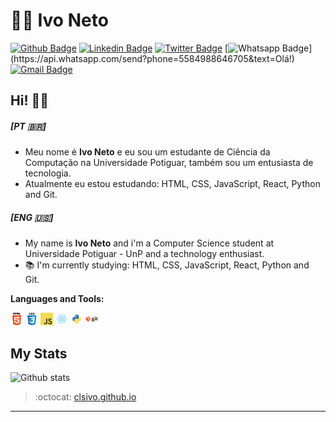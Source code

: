 # :man_technologist: **Ivo Neto**

[![Github Badge](https://img.shields.io/badge/-Github-000?style=flat-square&logo=Github&logoColor=white&link=https://github.com/clsivo)](https://github.com/clsivo)
[![Linkedin Badge](https://img.shields.io/badge/-LinkedIn-blue?style=flat-square&logo=Linkedin&logoColor=white&link=https://www.linkedin.com/in/clsivo/)](https://www.linkedin.com/in/clsivo/)
[![Twitter Badge](https://img.shields.io/badge/-Twitter-1ca0f1?style=flat-square&labelColor=1ca0f1&logo=twitter&logoColor=white&link=https://twitter.com/clsivo)](https://twitter.com/clsivo)
[![Whatsapp Badge](https://img.shields.io/badge/-Whatsapp-4CA143?style=flat-square&labelColor=4CA143&logo=whatsapp&logoColor=white&link=https://api.whatsapp.com/send?phone=5584988646705&text=Olá!)](https://api.whatsapp.com/send?phone=5584988646705&text=Olá!)
[![Gmail Badge](https://img.shields.io/badge/-Gmail-c14438?style=flat-square&logo=Gmail&logoColor=white&link=mailto:ivocontato1@gmail.com)](mailto:ivocontato1@gmail.com)

## Hi! 👋👋


##### [PT :brazil:] 
- Meu nome é **Ivo Neto** e eu sou um estudante de Ciência da Computação na Universidade Potiguar, também sou um entusiasta de tecnologia.
- Atualmente eu estou estudando: HTML, CSS, JavaScript, React, Python and Git.

##### [ENG :us:] 
- My name is **Ivo Neto** and i'm a Computer Science student at Universidade Potiguar - UnP and a technology enthusiast.
- :books: I'm currently studying: HTML, CSS, JavaScript, React, Python and Git.

**Languages and Tools:**

<code><img height="20" src="https://raw.githubusercontent.com/github/explore/80688e429a7d4ef2fca1e82350fe8e3517d3494d/topics/html/html.png"></code>
<code><img height="20" src="https://raw.githubusercontent.com/github/explore/80688e429a7d4ef2fca1e82350fe8e3517d3494d/topics/css/css.png"></code>
<code><img height="20" src="https://raw.githubusercontent.com/github/explore/80688e429a7d4ef2fca1e82350fe8e3517d3494d/topics/javascript/javascript.png"></code>
<code><img height="20" src="https://raw.githubusercontent.com/github/explore/80688e429a7d4ef2fca1e82350fe8e3517d3494d/topics/react/react.png"></code>
<code><img height="20" src="https://raw.githubusercontent.com/github/explore/80688e429a7d4ef2fca1e82350fe8e3517d3494d/topics/python/python.png"></code>
<code><img height="20" src="https://raw.githubusercontent.com/github/explore/80688e429a7d4ef2fca1e82350fe8e3517d3494d/topics/git/git.png"></code>

## My Stats

![Github stats](https://github-readme-stats.vercel.app/api?username=clsivo&show_icons=true&hide_border=true)
<!-- https://github-readme-stats.vercel.app/api/top-langs/?username=clsivo&hide=html&layout=compac -->

> :octocat: [clsivo.github.io](https://clsivo.github.io)

---
